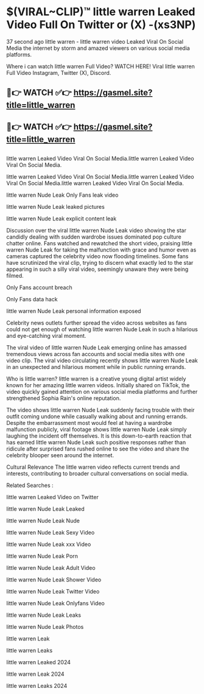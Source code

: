 # $(VIRAL~CLIP)™ little warren Leaked Video Full On Twitter or (X) -(xs3NP)
37 second ago little warren - little warren video Leaked Viral On Social Media the internet by storm and amazed viewers on various social media platforms.

Where i can watch little warren Full Video? WATCH HERE! Viral little warren Full Video Instagram, Twitter (X), Discord.

## 🔴👉 WATCH ✅👉 https://gasmel.site?title=little_warren
## 🔴👉 WATCH ✅👉 https://gasmel.site?title=little_warren
##
little warren Leaked Video Viral On Social Media.little warren Leaked Video Viral On Social Media.

little warren Leaked Video Viral On Social Media.little warren Leaked Video Viral On Social Media.little warren Leaked Video Viral On Social Media.

little warren Nude Leak Only Fans leak video

little warren Nude Leak leaked pictures

little warren Nude Leak explicit content leak

Discussion over the viral little warren Nude Leak video showing the star candidly dealing with sudden wardrobe issues dominated pop culture chatter online. Fans watched and rewatched the short video, praising little warren Nude Leak for taking the malfunction with grace and humor even as cameras captured the celebrity video now flooding timelines. Some fans have scrutinized the viral clip, trying to discern what exactly led to the star appearing in such a silly viral video, seemingly unaware they were being filmed.


Only Fans account breach

Only Fans data hack

little warren Nude Leak personal information exposed

Celebrity news outlets further spread the video across websites as fans could not get enough of watching little warren Nude Leak in such a hilarious and eye-catching viral moment.


The viral video of little warren Nude Leak emerging online has amassed tremendous views across fan accounts and social media sites with one video clip. The viral video circulating recently shows little warren Nude Leak in an unexpected and hilarious moment while in public running errands.


Who is little warren? little warren is a creative young digital artist widely known for her amazing little warren videos. Initially shared on TikTok, the video quickly gained attention on various social media platforms and further strengthened Sophia Rain's online reputation.

The video shows little warren Nude Leak suddenly facing trouble with their outfit coming undone while casually walking about and running errands. Despite the embarrassment most would feel at having a wardrobe malfunction publicly, viral footage shows little warren Nude Leak simply laughing the incident off themselves. It is this down-to-earth reaction that has earned little warren Nude Leak such positive responses rather than ridicule after surprised fans rushed online to see the video and share the celebrity blooper seen around the internet.

Cultural Relevance The little warren video reflects current trends and interests, contributing to broader cultural conversations on social media.

Related Searches :

little warren Leaked Video on Twitter

little warren Nude Leak Leaked

little warren Nude Leak Nude

little warren Nude Leak Sexy Video

little warren Nude Leak xxx Video

little warren Nude Leak Porn

little warren Nude Leak Adult Video

little warren Nude Leak Shower Video

little warren Nude Leak Twitter Video

little warren Nude Leak Onlyfans Video

little warren Nude Leak Leaks

little warren Nude Leak Photos

little warren Leak

little warren Leaks

little warren Leaked 2024

little warren Leak 2024

little warren Leaks 2024

